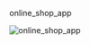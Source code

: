 online_shop_app



![online_shop_app](https://user-images.githubusercontent.com/84775568/186060665-660ba127-a8b0-4acc-8903-e5a0e1810a25.png)


